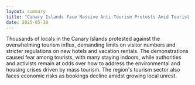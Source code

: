 ```yaml
---
layout: summary
title: "Canary Islands Face Massive Anti-Tourism Protests Amid Tourist Fears"
date: 2025-05-18
---
```


Thousands of locals in the Canary Islands protested against the overwhelming tourism influx, demanding limits on visitor numbers and stricter regulations on new hotels and vacation rentals. The demonstrations caused fear among tourists, with many staying indoors, while authorities and activists remain at odds over how to address the environmental and housing crises driven by mass tourism. The region's tourism sector also faces economic risks as bookings decline amidst growing local unrest.